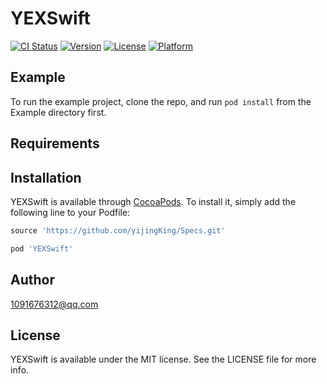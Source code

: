 # YEXSwift

[![CI Status](https://img.shields.io/travis/1091676312@qq.com/YEXSwift.svg?style=flat)](https://travis-ci.org/1091676312@qq.com/YEXSwift)
[![Version](https://img.shields.io/cocoapods/v/YEXSwift.svg?style=flat)](https://cocoapods.org/pods/YEXSwift)
[![License](https://img.shields.io/cocoapods/l/YEXSwift.svg?style=flat)](https://cocoapods.org/pods/YEXSwift)
[![Platform](https://img.shields.io/cocoapods/p/YEXSwift.svg?style=flat)](https://cocoapods.org/pods/YEXSwift)

## Example

To run the example project, clone the repo, and run `pod install` from the Example directory first.

## Requirements

## Installation

YEXSwift is available through [CocoaPods](https://cocoapods.org). To install
it, simply add the following line to your Podfile:

```ruby
source 'https://github.com/yijingKing/Specs.git'
```

```ruby
pod 'YEXSwift'
```

## Author

1091676312@qq.com

## License

YEXSwift is available under the MIT license. See the LICENSE file for more info.
